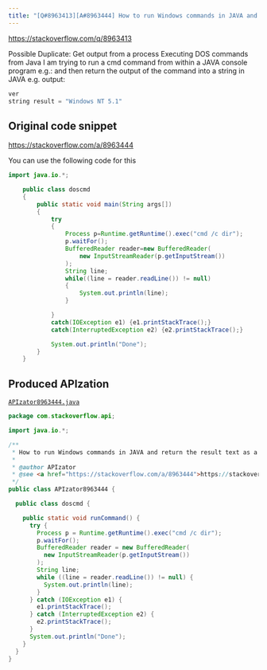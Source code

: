```yaml
---
title: "[Q#8963413][A#8963444] How to run Windows commands in JAVA and return the result text as a string"
---
```


https://stackoverflow.com/q/8963413

Possible Duplicate:
Get output from a process
Executing DOS commands from Java
I am trying to run a cmd command from within a JAVA console program e.g.:
and then return the output of the command into a string in JAVA e.g. output:


```java
ver
string result = "Windows NT 5.1"
```


## Original code snippet

https://stackoverflow.com/a/8963444

You can use the following code for this

```java
import java.io.*; 

    public class doscmd 
    { 
        public static void main(String args[]) 
        { 
            try 
            { 
                Process p=Runtime.getRuntime().exec("cmd /c dir"); 
                p.waitFor(); 
                BufferedReader reader=new BufferedReader(
                    new InputStreamReader(p.getInputStream())
                ); 
                String line; 
                while((line = reader.readLine()) != null) 
                { 
                    System.out.println(line);
                } 

            }
            catch(IOException e1) {e1.printStackTrace();} 
            catch(InterruptedException e2) {e2.printStackTrace();} 

            System.out.println("Done"); 
        } 
    }
```

## Produced APIzation

[`APIzator8963444.java`](/data/search/java/APIzator8963444.java)

```java
package com.stackoverflow.api;

import java.io.*;

/**
 * How to run Windows commands in JAVA and return the result text as a string
 *
 * @author APIzator
 * @see <a href="https://stackoverflow.com/a/8963444">https://stackoverflow.com/a/8963444</a>
 */
public class APIzator8963444 {

  public class doscmd {

    public static void runCommand() {
      try {
        Process p = Runtime.getRuntime().exec("cmd /c dir");
        p.waitFor();
        BufferedReader reader = new BufferedReader(
          new InputStreamReader(p.getInputStream())
        );
        String line;
        while ((line = reader.readLine()) != null) {
          System.out.println(line);
        }
      } catch (IOException e1) {
        e1.printStackTrace();
      } catch (InterruptedException e2) {
        e2.printStackTrace();
      }
      System.out.println("Done");
    }
  }
}
```